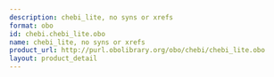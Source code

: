 ```yaml
---
description: chebi_lite, no syns or xrefs
format: obo
id: chebi.chebi_lite.obo
name: chebi_lite, no syns or xrefs
product_url: http://purl.obolibrary.org/obo/chebi/chebi_lite.obo
layout: product_detail
---
```

